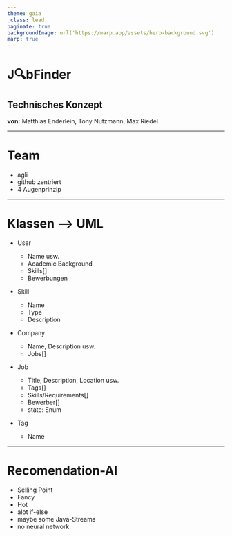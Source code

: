 ```yaml
---
theme: gaia
_class: lead
paginate: true
backgroundImage: url('https://marp.app/assets/hero-background.svg')
marp: true
---
```

# **J🔍bFinder**
## Technisches Konzept

**von:** Matthias Enderlein, Tony Nutzmann, Max Riedel

---

# Team
- agli
- github zentriert
- 4 Augenprinzip

---

# Klassen --> UML 
- User
  - Name usw.
  - Academic Background
  - Skills[]
  - Bewerbungen

- Skill
  - Name
  - Type
  - Description

- Company
  - Name, Description usw.
  - Jobs[]

- Job
  - Title, Description, Location usw.
  - Tags[]
  - Skills/Requirements[]
  - Bewerber[]
  - state: Enum

- Tag
  - Name

---
# Recomendation-AI 
- Selling Point
- Fancy
- Hot
- alot if-else
- maybe some Java-Streams
- no neural network
